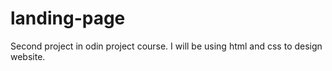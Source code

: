 # landing-page

Second project in odin project course. I will be using html and css to design website.